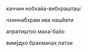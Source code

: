 каччин нобхайа-вибхрашт̣аш́

чхинна̄бхрам ива наш́йати

апратишт̣хо маха̄-ба̄хо

вимӯд̣хо брахман̣ах̣ патхи
